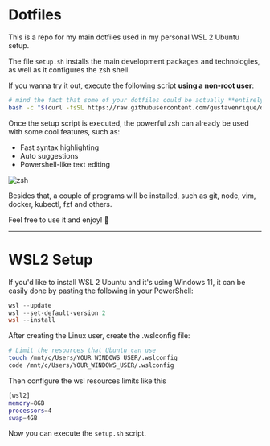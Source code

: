 # Dotfiles

This is a repo for my main dotfiles used in my personal WSL 2 Ubuntu setup.

The file ``setup.sh`` installs the main development packages and technologies, as well as it configures the zsh shell.

If you wanna try it out, execute the following script **using a non-root user**:

```bash
# mind the fact that some of your dotfiles could be actually **entirely** replaced
bash -c "$(curl -fsSL https://raw.githubusercontent.com/gustavenrique/dotfiles/main/setup.sh)"
```

Once the setup script is executed, the powerful zsh can already be used with some cool features, such as:
- Fast syntax highlighting
- Auto suggestions
- Powershell-like text editing

![zsh](https://github.com/gustavenrique/dotfiles/assets/81171856/bbe07573-7e58-42e9-a467-91a8f7070ef6)

Besides that, a couple of programs will be installed, such as git, node, vim, docker, kubectl, fzf and others.

Feel free to use it and enjoy! 🙂

---

# WSL2 Setup

If you'd like to install WSL 2 Ubuntu and it's using Windows 11, it can be easily done by pasting the following in your PowerShell:

```powershell
wsl --update
wsl --set-default-version 2
wsl --install
```

After creating the Linux user, create the .wslconfig file:
```bash
# Limit the resources that Ubuntu can use
touch /mnt/c/Users/YOUR_WINDOWS_USER/.wslconfig
code /mnt/c/Users/YOUR_WINDOWS_USER/.wslconfig
```

Then configure the wsl resources limits like this
```bash
[wsl2]
memory=8GB
processors=4
swap=4GB
```

Now you can execute the ``setup.sh`` script.